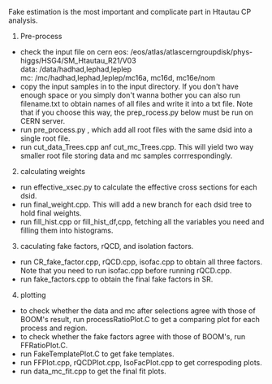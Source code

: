 Fake estimation is the most important and complicate part in Htautau CP analysis.

1. Pre-process
- check the input file on cern eos: /eos/atlas/atlascerngroupdisk/phys-higgs/HSG4/SM_Htautau_R21/V03<br>
    data: /data/hadhad,lephad,leplep<br>
    mc: /mc/hadhad,lephad,leplep/mc16a, mc16d, mc16e/nom<br>
- copy the input samples in to the input  directory. If you don't have enough space or you simply don't wanna bother you can also run filename.txt to obtain names of all files and write it into a txt file. Note that if you choose this way, the prep_rocess.py below must be run on CERN server.
- run pre_process.py , which add all root files with the same dsid into a single root file.
- run cut_data_Trees.cpp anf cut_mc_Trees.cpp. This will yield two way smaller root file storing data and mc samples corrrespondingly.

2. calculating weights
- run effective_xsec.py to calculate the effective cross sections for each dsid.
- run final_weight.cpp. This will add a new branch for each dsid tree to hold final weights.
- run fill_hist.cpp or fill_hist_df,cpp, fetching all the variables you need and filling them into histograms.

3. caculating fake factors, rQCD, and isolation factors.
- run CR_fake_factor.cpp, rQCD.cpp, isofac.cpp to obtain all three factors. Note that you need to run isofac.cpp before running rQCD.cpp.
- run fake_factors.cpp to obtain the final fake factors in SR.

4. plotting
- to check whether the data and mc after selections agree with those of BOOM's result, run processRatioPlot.C to get a comparing plot for each process and region.
- to check whether the fake factors agree with those of BOOM's, run FFRatioPlot.C.
- run FakeTemplatePlot.C to get fake templates.
- run FFPlot.cpp, rQCDPlot.cpp, IsoFacPlot.cpp to get correspoding plots.
- run data_mc_fit.cpp to get the final fit plots.   